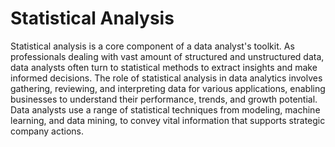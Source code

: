 # Statistical Analysis

Statistical analysis is a core component of a data analyst's toolkit. As professionals dealing with vast amount of structured and unstructured data, data analysts often turn to statistical methods to extract insights and make informed decisions. The role of statistical analysis in data analytics involves gathering, reviewing, and interpreting data for various applications, enabling businesses to understand their performance, trends, and growth potential. Data analysts use a range of statistical techniques from modeling, machine learning, and data mining, to convey vital information that supports strategic company actions.